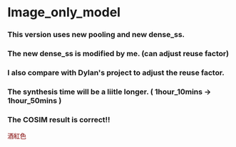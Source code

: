 # Image_only_model
### This version uses new pooling and new dense_ss.
### The new dense_ss is modified by me. (can adjust reuse factor)
### I also compare with Dylan's project to adjust the reuse factor.
### The synthesis time will be a liitle longer. ( 1hour_10mins -> 1hour_50mins )
### The COSIM result is correct!!
<font color=#800000>酒紅色</font>
